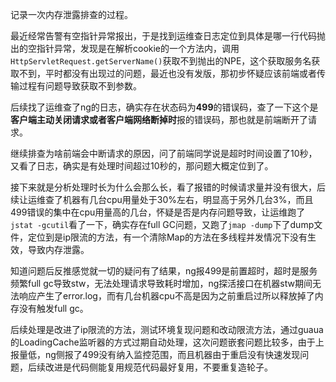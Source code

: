 记录一次内存泄露排查的过程。

最近经常告警有空指针异常报出，于是找到运维查日志定位到具体是哪一行代码抛出的空指针异常，发现是在解析cookie的一个方法内，调用`HttpServletRequest.getServerName()`获取不到抛出的NPE，这个获取服务名获取不到，平时都没有出现过的问题，最近也没有发版，那初步怀疑应该前端或者传输过程有问题导致获取不到参数。

后续找了运维查了ng的日志，确实存在状态码为**499**的错误码，查了一下这个是**客户端主动关闭请求或者客户端网络断掉时**报的错误码，那也就是前端断开了请求。

继续排查为啥前端会中断请求的原因，问了前端同学说是超时时间设置了10秒，又看了日志，确实是有处理时间超过10秒的，那问题大概定位到了。

接下来就是分析处理时长为什么会那么长，看了报错的时候请求量并没有很大，后续让运维查了机器有几台cpu用量处于30%左右，明显高于另外几台3%，而且499错误的集中在cpu用量高的几台，怀疑是否是内存问题导致，让运维跑了`jstat -gcutil`看了一下，确实存在full GC问题，又跑了`jmap -dump`下了dump文件，定位到是ip限流的方法，有一个清除Map的方法在多线程并发情况下没有生效，导致内存泄露。

知道问题后反推感觉就一切的疑问有了结果，ng报499是前置超时，超时是服务频繁full gc导致stw，无法处理请求导致耗时增加，ng探活接口在机器stw期间无法响应产生了error.log，而有几台机器cpu不高是因为之前重启过所以释放掉了内存没有触发full gc。

后续处理是改进了ip限流的方法，测试环境复现问题和改动限流方法，通过guaua的LoadingCache监听器的方式过期自动处理，这次问题嵌套问题比较多，由于上报量低，ng侧报了499没有纳入监控范围，而且机器由于重启没有快速发现问题，后续改进是代码侧能复用规范代码最好复用，不要重复造轮子。